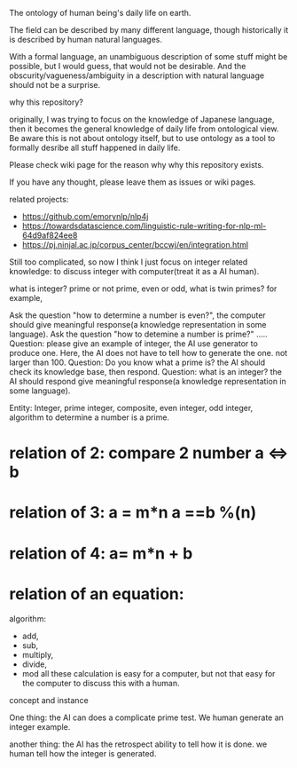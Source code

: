 The ontology of human being's daily life on earth.

The field can be described by many different language, though historically it is described by human natural languages.

With a formal language, an unambiguous description of some stuff might be possible, but I would guess, that would not be desirable. And the obscurity/vagueness/ambiguity in a description with natural language should not be a surprise. 

why this repository?

originally, I was trying to focus on the knowledge of Japanese language, then it becomes the general knowledge of daily life from ontological view. Be aware this is not about ontology itself, but to use ontology as a tool to formally desribe all stuff happened in daily life.

Please check wiki page for the reason why why this repository exists.


If you have any thought, please leave them as issues or wiki pages.


related projects:

* https://github.com/emorynlp/nlp4j
* https://towardsdatascience.com/linguistic-rule-writing-for-nlp-ml-64d9af824ee8
* https://pj.ninjal.ac.jp/corpus_center/bccwj/en/integration.html

Still too complicated, so now I think I just focus on integer related knowledge: to discuss integer with computer(treat it as a AI human).

what is integer?
prime or not prime, even or odd, what is twin primes?
for example, 

Ask the question "how to determine a number is even?", the computer should give meaningful response(a knowledge representation in some language).
Ask the question "how to detemine a number is prime?" .....
Question: please give an example of integer, the AI use generator to produce one. Here, the AI does not have to tell how to generate the one.
         not larger than 100.
Question: Do you know what a prime is? the AI should check its knowledge base, then respond.
Question: what is an integer? the AI should respond give meaningful response(a knowledge representation in some language).


Entity: Integer, prime integer, composite, even integer, odd integer, algorithm to determine a number is a prime. 
# relation of 2: compare 2 number  a <=> b 
# relation of 3: a = m*n     a ==b %(n)
# relation of 4:  a= m*n + b
# relation of an equation:

algorithm: 
* add, 
* sub, 
* multiply, 
* divide, 
* mod
all these calculation is easy for a computer, but not that easy for the computer to discuss this with a human.

concept and instance

One thing: the AI can does a complicate prime test. We human generate an integer example.

another thing: the AI has the retrospect ability to tell how it is done. we human tell how the integer is generated.
